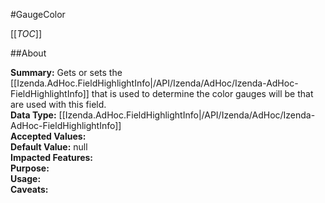 #GaugeColor

[[_TOC_]]

##About

**Summary:** Gets or sets the [[Izenda.AdHoc.FieldHighlightInfo|/API/Izenda/AdHoc/Izenda-AdHoc-FieldHighlightInfo]] that is used to determine the color gauges will be that are used with this field.  
**Data Type:** [[Izenda.AdHoc.FieldHighlightInfo|/API/Izenda/AdHoc/Izenda-AdHoc-FieldHighlightInfo]]  
**Accepted Values:**   
**Default Value:** null  
**Impacted Features:**   
**Purpose:**   
**Usage:**   
**Caveats:**   

